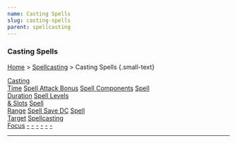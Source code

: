 ```yaml
---
name: Casting Spells
slug: casting-spells
parent: spellcasting
---
```

### Casting Spells
[Home](dm-operations-center) > [Spellcasting](spellcasting) > Casting Spells {.small-text}

<div class="menu-container">
    <a href="casting-time">Casting<br/> Time</a>
    <a href="spell-attack-bonus">Spell Attack Bonus</a>
    <a href="spell-components">Spell Components</a>
    <a href="spell-duration">Spell<br/> Duration</a>
    <a href="spell-levels-and-slots">Spell Levels<br/> & Slots</a>
    <a href="spell-range">Spell<br/> Range</a>
    <a href="spell-save-dc">Spell Save DC</a>
    <a href="spell-target">Spell<br/> Target</a>
    <a href="spellcasting-focus">Spellcasting<br/> Focus</a>
    <a href=".">-</a>
    <a href=".">-</a>
    <a href=".">-</a>
    <a href=".">-</a>
    <a href=".">-</a>
    <a href=".">-</a>
</div>
<hr/>
